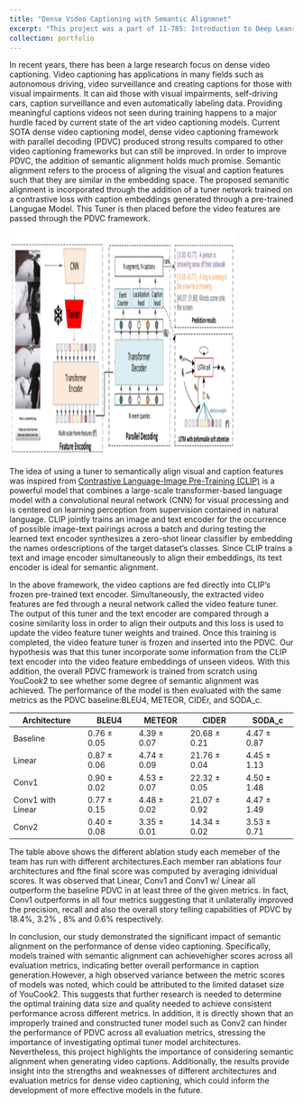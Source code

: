 ```yaml
---
title: "Dense Video Captioning with Semantic Alignmnet"
excerpt: "This project was a part of 11-785: Introduction to Deep Leanring<br/><img src='/images/modified pdvc.png'>"
collection: portfolio
---
```


In recent years, there has been a large research focus on dense video captioning. Video captioning has applications in many fields such as autonomous driving, 
video surveillance and creating captions for those with visual impairments. It can aid those with visual impairments, self-driving cars, caption surveillance 
and even automatically labeling data. Providing meaningful captions videos not seen during training happens to a major hurdle faced by current state of the art 
video captioning models. Current SOTA dense video captioning model, dense video captioning framework with parallel decoding (PDVC) produced strong results
compared to other video captioning frameworks but can still be improved. In order to improve PDVC, the addition of semantic alignment holds much promise. 
Semantic alignment refers to the process of aligning the visual and caption features such that they are similar in the embedding space. The proposed semanitic 
alignment is incorporated through the addition of a tuner network trained on a contrastive loss with caption embeddings generated through a pre-trained Langugae Model.
This Tuner is then placed before the video features are passed through the PDVC framework. 

<img width ="400" height ="400" src='/images/modified pdvc.png'>

The idea of using a tuner to semantically align visual and caption features was inspired from [Contrastive Language-Image Pre-Training (CLIP)]("https://github.com/openai/CLIP") is a powerful model that combines a large-scale transformer-based language model with a convolutional neural network (CNN) for visual processing and is centered on learning perception from supervision contained in natural language. CLIP jointly trains an image and text encoder for the occurrence of possible image-text pairings across a batch and during testing the learned text encoder synthesizes a zero-shot linear classifier by embedding the names ordescriptions of the target dataset’s classes. Since CLIP trains a text and image encoder simultaneously to align their embeddings, its text encoder is ideal for semantic alignment. 

In the above framework, the video captions are fed directly into CLIP’s frozen pre-trained text encoder. Simultaneously, the extracted video features are fed through 
a neural network called the video feature tuner. The output of this tuner and the text encoder are compared through a cosine similarity loss in order to align their 
outputs and this loss is used to update the video feature tuner weights and trained. Once this training is completed, the video feature tuner is frozen and inserted 
into the PDVC. Our hypothesis was that this tuner incorporate some information from the CLIP text encoder into the video feature embeddings of unseen videos. With this 
addition, the overall PDVC framework is trained from scratch using YouCook2 to see whether some degree of semantic alignment was achieved. The performance of the model 
is then evaluated with the same metrics as the PDVC baseline:BLEU4, METEOR, CIDEr, and SODA_c. 


| Architecture | BLEU4 | METEOR | CIDER | SODA_c |
| -------- | -------- | -------- | -------- | -------- |
|Baseline | 0.76 ± 0.05  | 4.39 ± 0.07 |20.68 ± 0.21 |4.47 ± 0.87 | 
|Linear | 0.87 ± 0.06| 4.74 ± 0.09 |21.76 ± 0.04| 4.45 ± 1.13 |
|Conv1 | 0.90 ± 0.02 |4.53 ± 0.07 |22.32 ± 0.05| 4.50 ± 1.48 |
|Conv1 with Linear |0.77 ± 0.15| 4.48 ± 0.02 |21.07 ± 0.92 |4.47 ± 1.49 |
|Conv2|0.40 ± 0.08 |3.35 ± 0.01| 14.34 ± 0.02 |3.53 ± 0.71 |

The table above shows the different ablation study each memeber of the team has run with different architectures.Each member ran ablations four architectures and fthe final score was computed by averaging idnividual scores. It was observed that Linear, Conv1 and Conv1 w/ Linear all outperform the baseline PDVC in at least three of the given metrics. In fact, Conv1 outperforms in all four metrics suggesting that it unilaterally improved the precision, recall and also the overall story telling capabilities of PDVC by 18.4%, 3.2% , 8% and 0.6% respectively.

In conclusion, our study demonstrated the significant impact of semantic alignment on the performance of dense video captioning. Specifically, models trained with semantic alignment can achievehigher scores across all evaluation metrics, indicating better overall performance in caption generation.However, a high observed variance between the metric scores of models was noted, which could be attributed to the limited dataset size of YouCook2. This suggests that further research is needed to determine the optimal training data size and quality needed to achieve consistent performance across different metrics. In addition, it is directly shown that an improperly trained and constructed tuner model such as Conv2 can hinder the performance of PDVC across all evaluation metrics, stressing the importance of investigating optimal tuner model architectures. Nevertheless, this project highlights the importance of considering semantic alignment when generating video captions. Additionally, the results provide insight into the strengths and weaknesses of different architectures and evaluation metrics for dense video captioning, which could inform the development of more effective models in the future.

